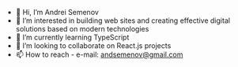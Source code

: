 - 👋 Hi, I’m Andrei Semenov
- 👀 I’m interested in building web sites and creating effective digital solutions based on modern technologies
- 🌱 I’m currently learning TypeScript
- 💞️ I’m looking to collaborate on React.js projects
- 📫 How to reach - e-mail: andsemenov@gmail.com

<!---
andsemenov/andsemenov is a ✨ special ✨ repository because its `README.md` (this file) appears on your GitHub profile.
You can click the Preview link to take a look at your changes.
--->
